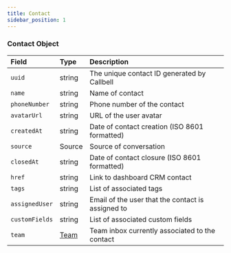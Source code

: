 ```yaml
---
title: Contact
sidebar_position: 1
---
```


### Contact Object

| Field          | Type              | Description                                       |
| :------------- | :---------------- | :------------------------------------------------ |
| `uuid`         | string            | The unique contact ID generated by Callbell       |
| `name`         | string            | Name of contact                                   |
| `phoneNumber`  | string            | Phone number of the contact                       |
| `avatarUrl`    | string            | URL of the user avatar                            |
| `createdAt`    | string            | Date of contact creation (ISO 8601 formatted)     |
| `source`       | Source            | Source of conversation                            |
| `closedAt`     | string            | Date of contact closure (ISO 8601 formatted)      |
| `href`         | string            | Link to dashboard CRM contact                     |
| `tags`         | string            | List of associated tags                           |
| `assignedUser` | string            | Email of the user that the contact is assigned to |
| `customFields` | string            | List of associated custom fields                  |
| `team`         | [Team](./team.md) | Team inbox currently associated to the contact    |


